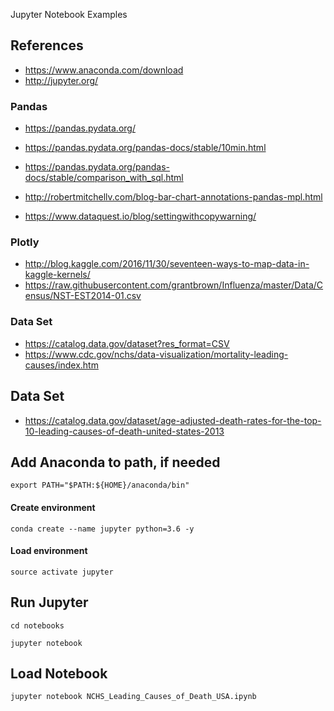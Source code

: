 
Jupyter Notebook Examples

## References

- <https://www.anaconda.com/download>
- <http://jupyter.org/>

### Pandas

- <https://pandas.pydata.org/>
- <https://pandas.pydata.org/pandas-docs/stable/10min.html>
- <https://pandas.pydata.org/pandas-docs/stable/comparison_with_sql.html>

- <http://robertmitchellv.com/blog-bar-chart-annotations-pandas-mpl.html>

- <https://www.dataquest.io/blog/settingwithcopywarning/>

### Plotly

- <http://blog.kaggle.com/2016/11/30/seventeen-ways-to-map-data-in-kaggle-kernels/>
- <https://raw.githubusercontent.com/grantbrown/Influenza/master/Data/Census/NST-EST2014-01.csv>

### Data Set

- <https://catalog.data.gov/dataset?res_format=CSV>
- <https://www.cdc.gov/nchs/data-visualization/mortality-leading-causes/index.htm>


## Data Set

- <https://catalog.data.gov/dataset/age-adjusted-death-rates-for-the-top-10-leading-causes-of-death-united-states-2013>

## Add Anaconda to path, if needed

~~~
export PATH="$PATH:${HOME}/anaconda/bin"
~~~

#### Create environment

~~~
conda create --name jupyter python=3.6 -y
~~~

#### Load environment

~~~
source activate jupyter
~~~

## Run Jupyter

~~~
cd notebooks
~~~

~~~
jupyter notebook
~~~

## Load Notebook

~~~
jupyter notebook NCHS_Leading_Causes_of_Death_USA.ipynb
~~~
